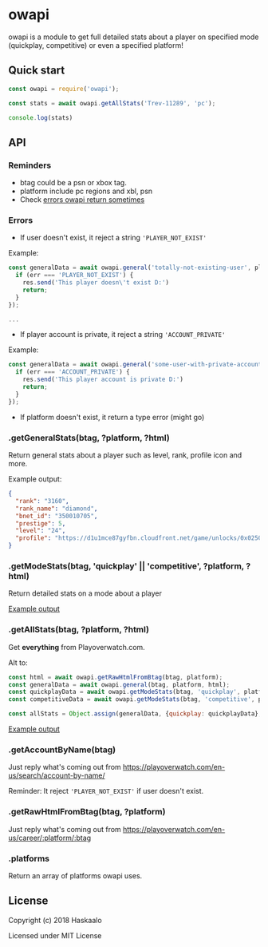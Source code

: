 # owapi

owapi is a module to get full detailed stats about a player on specified mode (quickplay, competitive) or even a specified platform!

## Quick start

```js
const owapi = require('owapi');

const stats = await owapi.getAllStats('Trev-11289', 'pc');

console.log(stats)
```

## API

### Reminders

* btag could be a psn or xbox tag.
* platform include pc regions and xbl, psn
* Check [errors owapi return sometimes](#errors)

### Errors

* If user doesn't exist, it reject a string `'PLAYER_NOT_EXIST'`

Example:
```js
const generalData = await owapi.general('totally-not-existing-user', platform).catch((err) => {
  if (err === 'PLAYER_NOT_EXIST') {
    res.send('This player doesn\'t exist D:')
    return;
  }
});

...
```
* If player account is private, it reject a string `'ACCOUNT_PRIVATE'`

Example:
```js
const generalData = await owapi.general('some-user-with-private-account', platform).catch((err) => {
  if (err === 'ACCOUNT_PRIVATE') {
    res.send('This player account is private D:')
    return;
  }
});
```

* If platform doesn't exist, it return a type error (might go)

### .getGeneralStats(btag, ?platform, ?html)
Return general stats about a player such as level, rank, profile icon and more.

Example output:

```json
{
  "rank": "3160",
  "rank_name": "diamond",
  "bnet_id": "350010705",
  "prestige": 5,
  "level": "24",
  "profile": "https://d1u1mce87gyfbn.cloudfront.net/game/unlocks/0x02500000000009E1.png"
}
```


### .getModeStats(btag, 'quickplay' || 'competitive', ?platform, ?html)

Return detailed stats on a mode about a player 

[Example output](https://gist.github.com/Haskaalo/12cbc1b8c9eb9bc0c60d3e2d2986044d)

### .getAllStats(btag, ?platform, ?html)

Get **everything** from Playoverwatch.com.

Alt to:

```js
const html = await owapi.getRawHtmlFromBtag(btag, platform);
const generalData = await owapi.general(btag, platform, html);
const quickplayData = await owapi.getModeStats(btag, 'quickplay', platform, html);
const competitiveData = await owapi.getModeStats(btag, 'competitive', platform, html);

const allStats = Object.assign(generalData, {quickplay: quickplayData}, {competitive: competitiveData});
```

[Example output](https://gist.github.com/Haskaalo/7d25f66536aa548f267f1941a2ac45e2)

### .getAccountByName(btag)

Just reply what's coming out from https://playoverwatch.com/en-us/search/account-by-name/

Reminder: It reject `'PLAYER_NOT_EXIST'` if user doesn't exist.

### .getRawHtmlFromBtag(btag, ?platform)

Just reply what's coming out from
https://playoverwatch.com/en-us/career/:platform/:btag

### .platforms

Return an array of platforms owapi uses.

## License

Copyright (c) 2018 Haskaalo

Licensed under MIT License